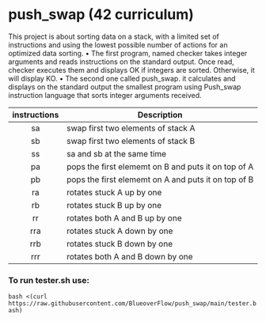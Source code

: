 # push_swap (42 curriculum)

This project is about sorting data on a stack, with a limited set of instructions and using
the lowest possible number of actions for an optimized data sorting.
• The first program, named checker takes integer arguments and reads instructions on
the standard output. Once read, checker executes them and displays OK if integers
are sorted. Otherwise, it will display KO.
• The second one called push_swap. it calculates and displays on the standard
output the smallest program using Push_swap instruction language that sorts integer arguments received.

| instructions  | Description   |
|:-------------:|---------------|
| sa            | swap first two elements of stack A |
| sb            | swap first two elements of stack B |
| ss            | sa and sb at the same time |
| pa            | pops the first elememt on B and puts it on top of A |
| pb            | pops the first elememt on A and puts it on top of B |
| ra            | rotates stuck A up by one|
| rb            | rotates stuck B up by one |
| rr            | rotates both A and B up by one |
| rra           | rotates stuck A down by one |
| rrb           | rotates stuck B down by one |
| rrr           | rotates both A and B down by one |

### To run tester.sh use:
`bash <(curl https://raw.githubusercontent.com/BlueoverFlow/push_swap/main/tester.bash)`
